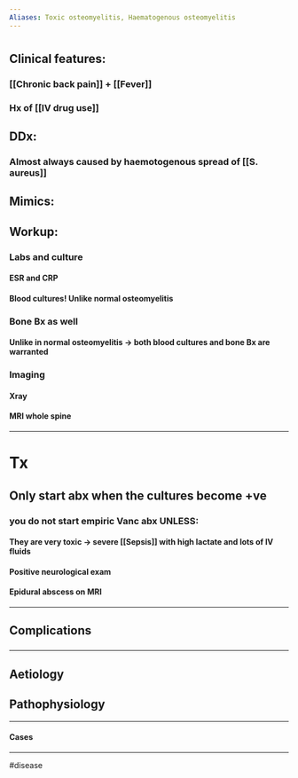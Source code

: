 ```yaml
---
Aliases: Toxic osteomyelitis, Haematogenous osteomyelitis
---
```

# 
## Clinical features:
### [[Chronic back pain]] + [[Fever]]
### Hx of [[IV drug use]]
## DDx:
### Almost always caused by haemotogenous spread of [[S. aureus]]
## Mimics:
###
## Workup:
### Labs and culture
#### ESR and CRP
#### Blood cultures! Unlike normal osteomyelitis
### Bone Bx as well
#### Unlike in normal osteomyelitis -> both blood cultures and bone Bx are warranted
### Imaging
#### Xray
#### MRI whole spine					

---
# Tx
## Only start abx when the cultures become +ve
### you **do not start empiric Vanc abx UNLESS:**
#### They are very toxic -> severe [[Sepsis]] with high lactate and lots of IV fluids
#### Positive neurological exam
#### Epidural abscess on MRI

---
## Complications
###

---
## Aetiology
## Pathophysiology

---
#### Cases


---
#disease 